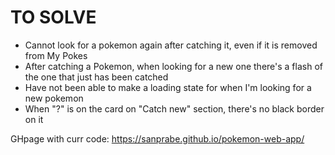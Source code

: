 # TO SOLVE

- Cannot look for a pokemon again after catching it, even if it is removed from My Pokes
- After catching a Pokemon, when looking for a new one there's a flash of the one that just has been catched
- Have not been able to make a loading state for when I'm looking for a new pokemon
- When "?" is on the card on "Catch new" section, there's no black border on it

GHpage with curr code: https://sanprabe.github.io/pokemon-web-app/
